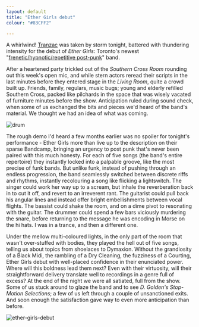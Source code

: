 ```yaml
---
layout: default
title: "Ether Girls debut"
colour: "#83CFF2"

---
```


A whirlwind! [Tranzac](https://tranzac.org) was taken by storm tonight, battered with thundering intensity for the debut of *Ether Girls*: Toronto's newest "[frenetic/hypnotic/repetitive post-punk](https://ethergirls.bandcamp.com)" band.

After a heartened party trickled out of the *Southern Cross Room* rounding out this week's open mic, and while stern actors reread their scripts in the last minutes before they entered stage in the *Living Room*, quite a crowd built up. Friends, family, regulars, music bugs; young and elderly refilled Southern Cross, packed like pilchards in the space that was wisely vacated of furniture minutes before the show. Anticipation ruled during sound check, when some of us exchanged the bits and pieces we'd heard of the band's material. We thought we had an idea of what was coming.

![drum](https://rikingurditta.github.io/blog/img/drum.gif)

The rough demo I'd heard a few months earlier was no spoiler for tonight's performance - Ether Girls more than live up to the description on their sparse Bandcamp, bringing an urgency to post punk that's never been paired with this much honesty. For each of five songs (the band's entire repertoire) they instantly locked into a palpable groove, like the most precise of funk bands. But unlike funk, instead of pushing through an endless progression, the band seamlessly switched between discrete riffs and rhythms, instantly recolouring a song like flicking a lightswitch. The singer could work her way up to a scream, but inhale the reverberation back in to cut it off, and revert to an irreverent rant. The guitarist could pull back his angular lines and instead offer bright embellishments between vocal flights. The bassist could shake the room, and on a dime pivot to resonating with the guitar. The drummer could spend a few bars viciously murdering the snare, before returning to the message he was encoding in Morse on the hi hats. I was in a trance, and then a different one.

Under the mellow multi-coloured lights, in the only part of the room that wasn't over-stuffed with bodies, they played the hell out of five songs, telling us about topics from shoelaces to Dymaxion. Without the grandiosity of a Black Midi, the rambling of a Dry Cleaning, the fuzziness of a Courting, Ether Girls debut with well-placed confidence in their enunciated power. Where will this boldness lead them next? Even with their virtuosity, will their straightforward delivery translate well to recordings in a genre full of excess? At the end of the night we were all satiated, full from the show. Some of us stuck around to glaze the band and to see *D. Golden's Stop-Motion Selections*; a few of us left through a couple of unsanctioned exits. And soon enough the satisfaction gave way to even more anticipation than before.

![ether-girls-debut](https://rikingurditta.github.io/blog/img/ether-girls-debut.png)
